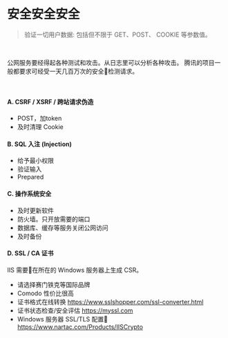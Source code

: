 # 安全安全安全

> 验证一切用户数据: 包括但不限于 GET、POST、 COOKIE 等参数值。

<br>

公网服务要经得起各种测试和攻击。从日志里可以分析各种攻击。
腾讯的项目一般都要求可经受一天几百万次的安全检测请求。

<br>

#### A. CSRF / XSRF / 跨站请求伪造
- POST，加token
- 及时清理 Cookie


#### B. SQL 入注 (Injection)
- 给予最小权限
- 验证输入
- Prepared


#### C. 操作系统安全
- 及时更新软件
- 防火墙。只开放需要的端口
- 数据库、缓存等服务关闭公网访问
- 及时备份


#### D. SSL / CA 证书
IIS 需要在所在的 Windows 服务器上生成 CSR。

- 请选择赛门铁克等国际品牌
- Comodo 性价比很高
- 证书格式在线转换
  https://www.sslshopper.com/ssl-converter.html
- 证书状态检查/安全评估
  https://myssl.com
- Windows 服务器 SSL/TLS 配置
  https://www.nartac.com/Products/IISCrypto
